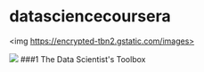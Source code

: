 datasciencecoursera
===================

<img https://encrypted-tbn2.gstatic.com/images>

![](http://upload.wikimedia.org/wikipedia/commons/d/db/Data_Science_Venn_Diagram.png)
###1 The Data Scientist's Toolbox
